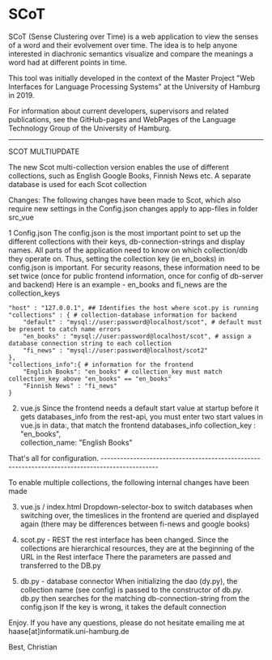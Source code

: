 # SCoT
SCoT (Sense Clustering over Time) is a web application to view the senses of a word and their evolvement over time. The idea is to help anyone interested in diachronic semantics visualize and compare the meanings a word had at different points in time.

This tool was initially developed in the context of the Master Project "Web Interfaces for Language Processing Systems" at the University of Hamburg in 2019.

For information about current developers, supervisors and related publications, see the GitHub-pages and WebPages of the Language Technology Group of the University of Hamburg.

------------------------------------------------------------
SCOT MULTIUPDATE 

The new Scot multi-collection version enables the use of different collections, such as English Google Books, Finnish News etc.
A separate database is used for each Scot collection

Changes:
The following changes have been made to Scot, which also require new settings in the Config.json
changes apply to app-files in folder src_vue

1 Config.json
The config.json is the most important point to set up the different collections with their keys, db-connection-strings and display names.
All parts of the application need to know on which collection/db they operate on. Thus, setting the collection key (ie en_books) in config.json is important.
For security reasons, these information need to be set twice (once for public frontend information, once for config of db-server and backend)
Here is an example - en_books and fi_news are the collection_keys

	"host" : "127.0.0.1", ## Identifies the host where scot.py is running
	"collections" : { # collection-database information for backend
		"default" : "mysql://user:password@localhost/scot", # default must be present to catch name errors
		"en_books" : "mysql://user:password@localhost/scot", # assign a database connection string to each collection
		"fi_news" : "mysql://user:password@localhost/scot2"
	},
	"collections_info":{ # information for the frontend
		"English Books": "en_books" # collection_key must match collection_key above "en_books" == "en_books"
		"Finnish News" : "fi_news" 
	}

2. vue.js
Since the frontend needs a default start value at startup before it gets databases_info from the rest-api,
you must enter two start values in vue.js in data:, that match the frontend databases_info
collection_key : "en_books",   
collection_name: "English Books"

That's all for configuration. -----------------------------------------------------------------------------------------------

To enable multiple collections, the following internal changes have been made

3. vue.js / index.html
Dropdown-selector-box to switch databases
when switching over, the timeslices in the frontend are queried and displayed again (there may be differences between fi-news and google books)

4. scot.py - REST
the rest interface has been changed. Since the collections are hierarchical resources, they are at the beginning of the URL in the Rest interface
There the parameters are passed and transferred to the DB.py

5. db.py - database connector
When initializing the dao (dy.py), the collection name (see config) is passed to the constructor of db.py. db.py then searches for the
matching db-connection-string from the config.json If the key is wrong, it takes the default connection

 
Enjoy.
If you have any questions, please do not hesitate emailing me at haase[at]informatik.uni-hamburg.de

Best,
Christian


